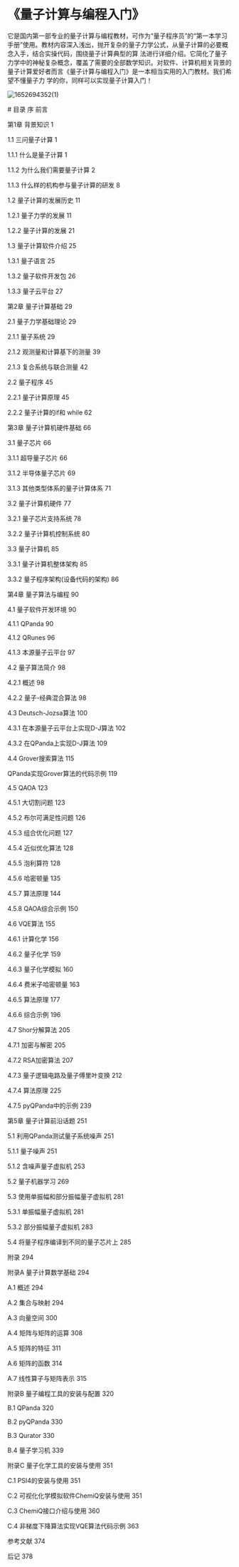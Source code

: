 ﻿# 《量子计算与编程入门》
 它是国内第一部专业的量子计算与编程教材，可作为“量子程序员”的“第一本学习手册”使用。教材内容深入浅出，抛开复杂的量子力学公式，从量子计算的必要概念入手，结合实操代码，围绕量子计算典型的算
 法进行详细介绍。它简化了量子力学中的神秘复杂概念，覆盖了需要的全部数学知识。对软件、计算机相关背景的量子计算爱好者而言《量子计算与编程入门》是一本相当实用的入门教材。我们希望不懂量子力
 学的你，同样可以实现量子计算入门！

![1652694352(1)](https://user-images.githubusercontent.com/39783689/168565701-9a17e8aa-4918-4748-8a95-41d6eaf9f859.png)


﻿# 目录
序 
前言 

第1章 背景知识 1 

1.1 三问量子计算 1 

1.1.1 什么是量子计算 1 

1.1.2 为什么我们需要量子计算 2 

1.1.3 什么样的机构参与量子计算的研发 8 

1.2 量子计算的发展历史 11 

1.2.1 量子力学的发展 11 

1.2.2 量子计算的发展 21 

1.3 量子计算软件介绍 25 

1.3.1 量子语言 25 

1.3.2 量子软件开发包 26 

1.3.3 量子云平台 27 

第2章 量子计算基础 29 

2.1 量子力学基础理论 29

2.1.1 量子系统 29 

2.1.2 观测量和计算基下的测量 39 

2.1.3 复合系统与联合测量 42 

2.2 量子程序 45 

2.2.1 量子计算原理 45 

2.2.2 量子计算的if和 while 62 

第3章 量子计算机硬件基础 66 

3.1 量子芯片 66 

3.1.1 超导量子芯片 66 

3.1.2 半导体量子芯片 69 

3.1.3 其他类型体系的量子计算体系 71 

3.2 量子计算机硬件 77 

3.2.1 量子芯片支持系统 78 

3.2.2 量子计算机控制系统 80 

3.3 量子计算机 85 

3.3.1 量子计算机整体架构 85 

3.3.2 量子程序架构(设备代码的架构) 86 

第4章 量子算法与编程 90 

4.1 量子软件开发环境 90 

4.1.1 QPanda 90 

4.1.2 QRunes 96 

4.1.3 本源量子云平台 97 

4.2 量子算法简介 98 

4.2.1 概述 98 

4.2.2 量子-经典混合算法 98 

4.3 Deutsch-Jozsa算法 100 

4.3.1 在本源量子云平台上实现D-J算法 102 

4.3.2 在QPanda上实现D-J算法 109 

4.4 Grover搜索算法 115 

QPanda实现Grover算法的代码示例 119 

4.5 QAOA 123 

4.5.1 大切割问题 123 

4.5.2 布尔可满足性问题 126 

4.5.3 组合优化问题 127 

4.5.4 近似优化算法 128 

4.5.5 泡利算符 128 

4.5.6 哈密顿量 135 

4.5.7 算法原理 144 

4.5.8 QAOA综合示例 150 

4.6 VQE算法 155 

4.6.1 计算化学 156 

4.6.2 量子化学 159 

4.6.3 量子化学模拟 160 

4.6.4 费米子哈密顿量 163 

4.6.5 算法原理 177 

4.6.6 综合示例 196 

4.7 Shor分解算法 205 

4.7.1 加密与解密 205 

4.7.2 RSA加密算法 207 

4.7.3 量子逻辑电路及量子傅里叶变换 212 

4.7.4 算法原理 225 

4.7.5 pyQPanda中的示例 239 

第5章 量子计算前沿话题 251 

5.1 利用QPanda测试量子系统噪声 251 

5.1.1 量子噪声 251 

5.1.2 含噪声量子虚拟机 253 

5.2 量子机器学习 269 

5.3 使用单振幅和部分振幅量子虚拟机 281 

5.3.1 单振幅量子虚拟机 281 

5.3.2 部分振幅量子虚拟机 283 

5.4 将量子程序编译到不同的量子芯片上 285 

附录 294 

附录A 量子计算数学基础 294 

A.1 概述 294 

A.2 集合与映射 294 

A.3 向量空间 300 

A.4 矩阵与矩阵的运算 308 

A.5 矩阵的特征 311 

A.6 矩阵的函数 314 

A.7 线性算子与矩阵表示 315 

附录B 量子编程工具的安装与配置 320 

B.1 QPanda 320 

B.2 pyQPanda 330 

B.3 Qurator 330 

B.4 量子学习机 339 

附录C 量子化学工具的安装与使用 351 

C.1 PSI4的安装与使用 351 

C.2 可视化化学模拟软件ChemiQ安装与使用 351 

C.3 ChemiQ接口介绍与使用 360 

C.4 非梯度下降算法实现VQE算法代码示例 363 

参考文献 374 

后记 378
